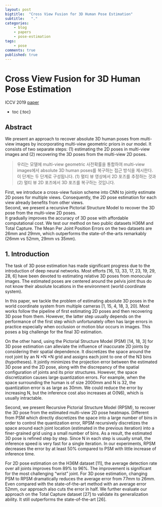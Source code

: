```yaml
---
layout: post
bigtitle:  "Cross View Fusion for 3D Human Pose Estimation"
subtitle:   "."
categories:
    - blog
    - papers
    - pose-estimation
tags:
    - pose
comments: true
published: true
---
```




# Cross View Fusion for 3D Human Pose Estimation

ICCV 2019 [paper](https://openaccess.thecvf.com/content_ICCV_2019/papers/Qiu_Cross_View_Fusion_for_3D_Human_Pose_Estimation_ICCV_2019_paper.pdf)

* toc
{:toc}

## Abstract
We present an approach to recover absolute 3D human poses from multi-view images by incorporating multi-view geometric priors in our model. It consists of two separate steps: (1) estimating the 2D poses in multi-view images and (2) recovering the 3D poses from the multi-view 2D poses.  

> 우리는 모델에 multi-view geometric 사전확률을 통합하여 multi-view images에서 absolute 3D human poses를 복구하는 접근 방식을 제시한다.   이 단계는 두 단계로 구성됩니다. (1) 멀티 뷰 영상에서 2D 포즈를 추정하는 것과 (2) 멀티 뷰 2D 포즈에서 3D 포즈를 복구하는 것입니다.


First, we introduce a cross-view fusion scheme into CNN to jointly estimate 2D poses for multiple views. Consequently, the 2D pose estimation for each view already benefits from other views.  
Second, we present a recursive Pictorial Structure Model to recover the 3D pose from the multi-view 2D poses.  
It gradually improves the accuracy of 3D pose with affordable computational cost. We test our method on two public datasets H36M and Total Capture. The Mean Per Joint Position Errors on the two datasets are 26mm and 29mm, which outperforms the state-of-the-arts remarkably (26mm vs 52mm, 29mm vs 35mm).


## 1. Introduction
The task of 3D pose estimation has made significant progress due to the introduction of deep neural networks. Most efforts [16, 13, 33, 17, 23, 19, 29, 28, 6] have been devoted to estimating relative 3D poses from monocular images. The estimated poses are centered around the pelvis joint thus do not know their absolute locations in the environment (world coordinate system).  

In this paper, we tackle the problem of estimating absolute 3D poses in the world coordinate system from multiple cameras [1, 15, 4, 18, 3, 20]. Most works follow the pipeline of first estimating 2D poses and then recovering 3D pose from them. However, the latter step usually depends on the performance of the first step which unfortunately often has large errors in practice especially when occlusion or motion blur occurs in images. This poses a big challenge for the final 3D estimation.  

On the other hand, using the Pictorial Structure Model (PSM) [14, 18, 3] for 3D pose estimation can alleviate the influence of inaccurate 2D joints by considering their spatial dependence. It discretizes the space around the root joint by an N ×N ×N grid and assigns each joint to one of the N3 bins (hypotheses). It jointly minimizes the projection error between the estimated 3D pose and the 2D pose, along with the discrepancy of the spatial configuration of joints and its prior structures. However, the space discretization causes large quantization errors. For example, when the space surrounding the human is of size 2000mm and N is 32, the quantization error is as large as 30mm. We could reduce the error by increasing N, but the inference cost also increases at O(N6), which is usually intractable.  

Second, we present Recursive Pictorial Structure Model (RPSM), to recover the 3D pose from the estimated multi-view 2D pose heatmaps. Different from PSM which directly discretizes the space into a large number of bins in order to control the quantization error, RPSM recursively discretizes the space around each joint location (estimated in the previous iteration) into a finer-grained grid using a small number of bins. As a result, the estimated 3D pose is refined step by step. Since N in each step is usually small, the inference speed is very fast for a single iteration. In our experiments, RPSM decreases the error by at least 50% compared to PSM with little increase of inference time.  

For 2D pose estimation on the H36M dataset [11], the average detection rate over all joints improves from 89% to 96%. The improvement is significant for the most challenging “wrist” joint. For 3D pose estimation, changing PSM to RPSM dramatically reduces the average error from 77mm to 26mm. Even compared with the state-of-the-art method with an average error 52mm, our approach also cuts the error in half. We further evaluate our approach on the Total Capture dataset [27] to validate its generalization ability. It still outperforms the state-of-the-art [26].
